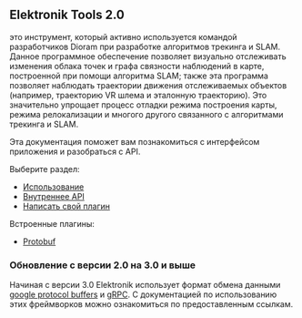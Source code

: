 ﻿## Elektronik Tools 2.0 

это инструмент, который активно используется командой разработчиков Dioram при разработке
алгоритмов трекинга и SLAM. Данное программное обеспечение позволяет визуально отслеживать изменения облака точек
и графа связности наблюдений в карте, построенной при помощи алгоритма SLAM; также эта программа позволяет наблюдать
траектории движения отслеживаемых объектов (например, траекторию VR шлема и эталонную траекторию).
Это значительно упрощает процесс отладки режима построения карты, режима релокализации и многого другого связанного
с алгоритмами трекинга и SLAM.

Эта документация поможет вам познакомиться с интерфейсом приложения и разобраться с API.

Выберите раздел:
- [Использование](Usage-RU.md)
- [Внутреннее API](API-RU.md)
- [Написать свой плагин](Plugins-RU.md)

Встроенные плагины:
- [Protobuf](Protobuf-RU.md)

### Обновление с версии 2.0 на 3.0 и выше

Начиная с версии 3.0 Elektronik использует формат обмена данными 
[google protocol buffers](https://developers.google.com/protocol-buffers/?hl=en) и [gRPC](https://grpc.io/). 
С документацией по использованию этих фреймворков можно ознакомиться по предоставленным ссылкам.